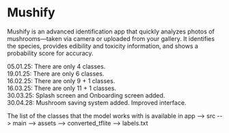 # Mushify
Mushify is an advanced identification app that quickly analyzes photos of mushrooms—taken via camera or uploaded from your gallery. It identifies the species,  provides edibility and toxicity information, and shows a probability score for accuracy. <br>


05.01.25: There are only 4 classes.<br>
19.01.25: There are only 6 classes.<br>
16.02.25: There are only 9 + 1 classes. <br>
16.03.25: There are only 11 + 1 classes. <br>
30.03.25: Splash screen and Onboarding screen added. <br>
30.04.28: Mushroom saving system added. Improved interface. <br>

The list of the classes that the model works with is available in app --> src --> main --> assets --> converted_tflite --> labels.txt
